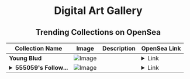 <div align="center">

# Digital Art Gallery

## Trending Collections on OpenSea

| Collection Name                       | Image                                                                                     | Description                       | OpenSea Link                                                                                          |
|---------------------------------------|-------------------------------------------------------------------------------------------|-----------------------------------|--------------------------------------------------------------------------------------------------------|
| **Young Blud** | ![Image](https://i.seadn.io/s/raw/files/db2c2ef26df32bd0e5c2711297cc8d81.jpg?w=500&auto=format?w=200&auto=format) |  | <details><summary>Link</summary>[Young Blud](https://opensea.io/collection/young-blud)</details> |
| **<details><summary>555059's Follow...</summary>555059's Follower</details>** | ![Image](https://i.seadn.io/s/raw/files/19f9f090920392cc3650cbdf4361755b.png?w=500&auto=format?w=200&auto=format) |  | <details><summary>Link</summary>[555059's Follower](https://opensea.io/collection/555059-s-follower)</details> |

</div>